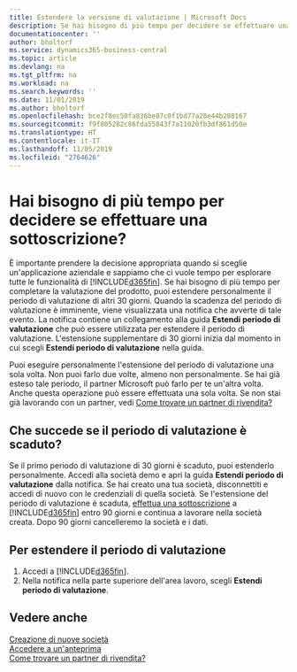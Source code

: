 ```yaml
---
title: Estendere la versione di valutazione | Microsoft Docs
description: Se hai bisogno di più tempo per decidere se effettuare una sottoscrizione, puoi estendere la versione di valutazione.
documentationcenter: ''
author: bholtorf
ms.service: dynamics365-business-central
ms.topic: article
ms.devlang: na
ms.tgt_pltfrm: na
ms.workload: na
ms.search.keywords: ''
ms.date: 11/01/2019
ms.author: bholtorf
ms.openlocfilehash: bce2f8ec50fa836be87c0f1bd77a28e44b208167
ms.sourcegitcommit: f9f805282c86fda55843f7a11020fb3df861d50e
ms.translationtype: HT
ms.contentlocale: it-IT
ms.lasthandoff: 11/05/2019
ms.locfileid: "2764626"
---
```

# <a name="need-more-time-to-decide-whether-to-subscribe"></a>Hai bisogno di più tempo per decidere se effettuare una sottoscrizione?
È importante prendere la decisione appropriata quando si sceglie un'applicazione aziendale e sappiamo che ci vuole tempo per esplorare tutte le funzionalità di [!INCLUDE[d365fin](includes/d365fin_md.md)]. Se hai bisogno di più tempo per completare la valutazione del prodotto, puoi estendere personalmente il periodo di valutazione di altri 30 giorni. Quando la scadenza del periodo di valutazione è imminente, viene visualizzata una notifica che avverte di tale evento. La notifica contiene un collegamento alla guida **Estendi periodo di valutazione** che può essere utilizzata per estendere il periodo di valutazione. L'estensione supplementare di 30 giorni inizia dal momento in cui scegli **Estendi periodo di valutazione** nella guida.

Puoi eseguire personalmente l'estensione del periodo di valutazione una sola volta. Non puoi farlo due volte, almeno non personalmente.  Se hai già esteso tale periodo, il partner Microsoft può farlo per te un'altra volta. Anche questa operazione può essere effettuata una sola volta. Se non stai già lavorando con un partner, vedi [Come trovare un partner di rivendita?](across-faq.md#findpartner)

## <a name="what-happens-if-my-trial-period-is-expired"></a>Che succede se il periodo di valutazione è scaduto?
Se il primo periodo di valutazione di 30 giorni è scaduto, puoi estenderlo personalmente. Accedi alla società demo e apri la guida **Estendi periodo di valutazione** dalla notifica. Se hai creato una tua società, disconnettiti e accedi di nuovo con le credenziali di quella società. Se l'estensione del periodo di valutazione è scaduta, [effettua una sottoscrizione](https://go.microsoft.com/fwlink/?linkid=828659) a [!INCLUDE[d365fin](includes/d365fin_md.md)] entro 90 giorni e continua a lavorare nella società creata. Dopo 90 giorni cancelleremo la società e i dati. 

## <a name="to-extend-your-trial-period"></a>Per estendere il periodo di valutazione
1. Accedi a [!INCLUDE[d365fin](includes/d365fin_md.md)].
2. Nella notifica nella parte superiore dell'area lavoro, scegli **Estendi periodo di valutazione**.

## <a name="see-also"></a>Vedere anche
[Creazione di nuove società](about-new-company.md)  
[Accedere a un'anteprima](across-preview.md)  
[Come trovare un partner di rivendita?](across-faq.md#findpartner)  
